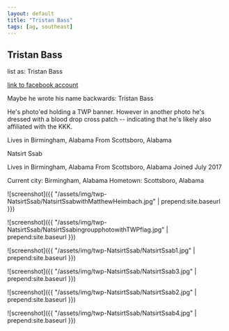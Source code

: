 ```yaml
---
layout: default
title: "Tristan Bass"
tags: [ag, southeast]
---
```



## Tristan Bass

list as: Tristan Bass

[link to facebook account](https://www.facebook.com/100020298609357)

Maybe he wrote his name backwards: Tristan Bass

He's photo'ed holding a TWP banner. However in another photo he's dressed with a blood drop cross patch -- indicating that he's likely also affiliated with the KKK.

Lives in Birmingham, Alabama
From Scottsboro, Alabama


 Natsirt Ssab


 Lives in Birmingham, Alabama From Scottsboro, Alabama Joined July 2017

Current city: Birmingham, Alabama
Hometown: Scottsboro, Alabama





![screenshot]({{ "/assets/img/twp-NatsirtSsab/NatsirtSsabwithMatthewHeimbach.jpg" | prepend:site.baseurl }})


![screenshot]({{ "/assets/img/twp-NatsirtSsab/NatsirtSsabingroupphotowithTWPflag.jpg" | prepend:site.baseurl }})


![screenshot]({{ "/assets/img/twp-NatsirtSsab/NatsirtSsab1.jpg" | prepend:site.baseurl }})


![screenshot]({{ "/assets/img/twp-NatsirtSsab/NatsirtSsab3.jpg" | prepend:site.baseurl }})


![screenshot]({{ "/assets/img/twp-NatsirtSsab/NatsirtSsab2.jpg" | prepend:site.baseurl }})


![screenshot]({{ "/assets/img/twp-NatsirtSsab/NatsirtSsab4.jpg" | prepend:site.baseurl }})
